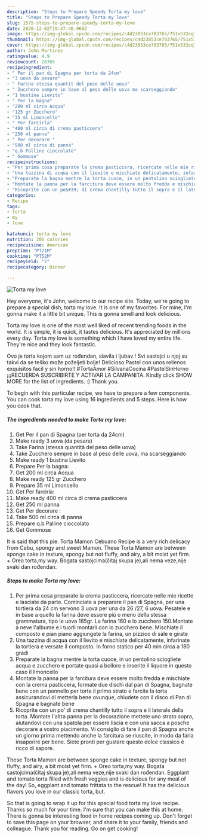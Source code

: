 ```yaml
---
description: "Steps to Prepare Speedy Torta my love"
title: "Steps to Prepare Speedy Torta my love"
slug: 1575-steps-to-prepare-speedy-torta-my-love
date: 2020-12-02T19:47:40.960Z
image: https://img-global.cpcdn.com/recipes/c4d23853ce703765/751x532cq70/torta-my-love-recipe-main-photo.jpg
thumbnail: https://img-global.cpcdn.com/recipes/c4d23853ce703765/751x532cq70/torta-my-love-recipe-main-photo.jpg
cover: https://img-global.cpcdn.com/recipes/c4d23853ce703765/751x532cq70/torta-my-love-recipe-main-photo.jpg
author: John Martinez
ratingvalue: 4.9
reviewcount: 28765
recipeingredient:
- " Per il pan di Spagna per torta da 24cm"
- "3 uova da pesare"
- " Farina stessa quantit del peso delle uova"
- " Zucchero sempre in base al peso delle uova ma scarseggiando"
- "1 bustina Lievito"
- " Per la bagna"
- "200 ml circa Acqua"
- "125 gr Zucchero"
- "35 ml Limoncello"
- " Per farcirla"
- "400 ml circa di crema pasticcera"
- "250 ml panna"
- " Per decorare "
- "500 ml circa di panna"
- "q.b Palline cioccolato"
- " Gommose"
recipeinstructions:
- "Per prima cosa preparate la crema pasticcera, ricercate nelle mie ricette e lasciate da parte. Cominciate a preparare il pan di Spagna, per una tortiera da 24 cm servono 3 uova per una da 26 /27, 6 uova. Pesatele e in base a quello la farina deve essere più o meno della stessa grammatura, tipo le uova 185gr. La farina 160 e lo zucchero 150.Montate a neve l&#39;albume e i tuorli montarli con lo zucchero bene. Mischiate il composto e pian piano aggiungete la farina, un pizzico di sale e girate"
- "Una tazzina di acqua con il lievito e mischiate delicatamente, infarinate la tortiera e versate il composto. In forno statico per 40 min circa a 180 gradi"
- "Preparate la bagna mentre la torta cuoce, in un pentolino sciogliete acqua e zucchero e portate quasi a bollore e inserite il liquore in questo caso il limoncello"
- "Montate la panna per la farcitura deve essere molto fredda e mischiate con la crema pasticcera, formate due dischi dal pan di Spagna, bagnate bene con un pennello per torte il primo strato e farcite la torta assicurandovi di metterla bene ovunque, chiudete con il disco di Pan di Spagna e bagnate bene"
- "Ricoprite con un po&#39; di crema chantilly tutto il sopra e il laterale della torta. Montate l&#39;altra panna per la decorazione mettete uno strato sopra, aiutandovi con una spatola per essere liscia e con una sacca a posche decorare a vostro piacimento. Vi consiglio di fare il pan di Spagna anche un giorno prima mettendo anche la farcitura se riuscite, in modo da farla insaporire per bene. Siete pronti per gustare questo dolce classico è ricco di sapore."
categories:
- Recipe
tags:
- torta
- my
- love

katakunci: torta my love 
nutrition: 206 calories
recipecuisine: American
preptime: "PT21M"
cooktime: "PT52M"
recipeyield: "2"
recipecategory: Dinner

---
```



![Torta my love](https://img-global.cpcdn.com/recipes/c4d23853ce703765/751x532cq70/torta-my-love-recipe-main-photo.jpg)

Hey everyone, it's John, welcome to our recipe site. Today, we're going to prepare a special dish, torta my love. It is one of my favorites. For mine, I'm gonna make it a little bit unique. This is gonna smell and look delicious.

Torta my love is one of the most well liked of recent trending foods in the world. It is simple, it is quick, it tastes delicious. It's appreciated by millions every day. Torta my love is something which I have loved my entire life. They're nice and they look fantastic.

Ovo je torta kojom sam uz rođendan, slavila i ljubav ! Svi sastojci u njoj su takvi da se teško može poželjeti bolje! Delicioso Pastel con unos rellenos exquisitos facil y sin horno!! #TortaAmor #SilvanaCocina #PastelSinHorno ¡¡¡RECUERDA SUSCRIBIRTE Y ACTIVAR LA CAMPANITA. Kindly click SHOW MORE for the list of ingredients. :) Thank you.


To begin with this particular recipe, we have to prepare a few components. You can cook torta my love using 16 ingredients and 5 steps. Here is how you cook that.

<!--inarticleads1-->

##### The ingredients needed to make Torta my love:

1. Get  Per il pan di Spagna (per torta da 24cm)
1. Make ready 3 uova (da pesare)
1. Take  Farina (stessa quantità del peso delle uova)
1. Take  Zucchero sempre in base al peso delle uova, ma scarseggiando
1. Make ready 1 bustina Lievito
1. Prepare  Per la bagna:
1. Get 200 ml circa Acqua
1. Make ready 125 gr Zucchero
1. Prepare 35 ml Limoncello
1. Get  Per farcirla:
1. Make ready 400 ml circa di crema pasticcera
1. Get 250 ml panna
1. Get  Per decorare :
1. Take 500 ml circa di panna
1. Prepare q.b Palline cioccolato
1. Get  Gommose


It is said that this pie. Torta Mamon Cebuano Recipe is a very rich delicacy from Cebu, spongy and sweet Mamon. These Torta Mamon are between sponge cake in texture, spongy but not fluffy, and airy, a bit moist yet firm. + Oreo torta,my way. Bogata sastojcima(čitaj skupa je),ali nema veze,nije svaki dan rođendan. 

<!--inarticleads2-->

##### Steps to make Torta my love:

1. Per prima cosa preparate la crema pasticcera, ricercate nelle mie ricette e lasciate da parte. Cominciate a preparare il pan di Spagna, per una tortiera da 24 cm servono 3 uova per una da 26 /27, 6 uova. Pesatele e in base a quello la farina deve essere più o meno della stessa grammatura, tipo le uova 185gr. La farina 160 e lo zucchero 150.Montate a neve l&#39;albume e i tuorli montarli con lo zucchero bene. Mischiate il composto e pian piano aggiungete la farina, un pizzico di sale e girate
1. Una tazzina di acqua con il lievito e mischiate delicatamente, infarinate la tortiera e versate il composto. In forno statico per 40 min circa a 180 gradi
1. Preparate la bagna mentre la torta cuoce, in un pentolino sciogliete acqua e zucchero e portate quasi a bollore e inserite il liquore in questo caso il limoncello
1. Montate la panna per la farcitura deve essere molto fredda e mischiate con la crema pasticcera, formate due dischi dal pan di Spagna, bagnate bene con un pennello per torte il primo strato e farcite la torta assicurandovi di metterla bene ovunque, chiudete con il disco di Pan di Spagna e bagnate bene
1. Ricoprite con un po&#39; di crema chantilly tutto il sopra e il laterale della torta. Montate l&#39;altra panna per la decorazione mettete uno strato sopra, aiutandovi con una spatola per essere liscia e con una sacca a posche decorare a vostro piacimento. Vi consiglio di fare il pan di Spagna anche un giorno prima mettendo anche la farcitura se riuscite, in modo da farla insaporire per bene. Siete pronti per gustare questo dolce classico è ricco di sapore.


These Torta Mamon are between sponge cake in texture, spongy but not fluffy, and airy, a bit moist yet firm. + Oreo torta,my way. Bogata sastojcima(čitaj skupa je),ali nema veze,nije svaki dan rođendan. Eggplant and tomato torta filled with fresh veggies and is delicious for any meal of the day! So, eggplant and tomato frittata to the rescue! It has the delicious flavors you love in our classic torta, but. 

So that is going to wrap it up for this special food torta my love recipe. Thanks so much for your time. I'm sure that you can make this at home. There is gonna be interesting food in home recipes coming up. Don't forget to save this page on your browser, and share it to your family, friends and colleague. Thank you for reading. Go on get cooking!

